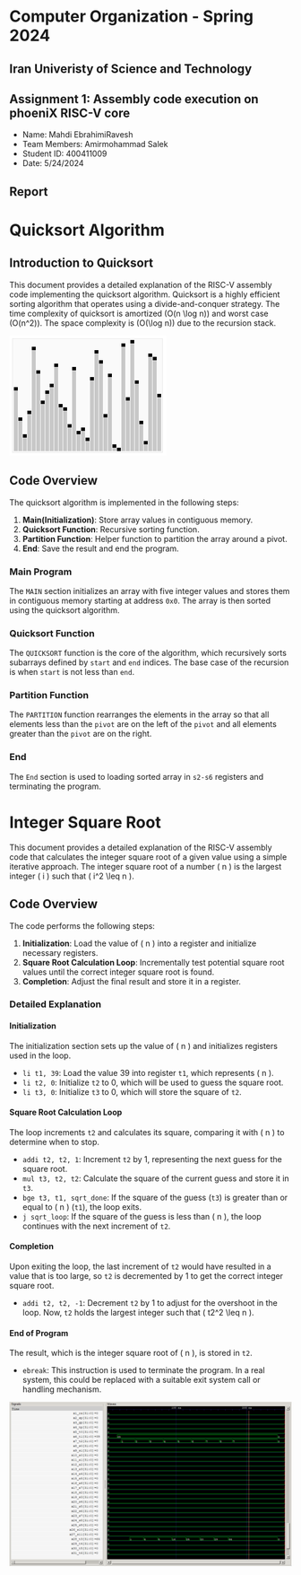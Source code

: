 Computer Organization - Spring 2024
==============================================================
## Iran Univeristy of Science and Technology
## Assignment 1: Assembly code execution on phoeniX RISC-V core

- Name: Mahdi EbrahimiRavesh
- Team Members: Amirmohammad Salek
- Student ID: 400411009
- Date: 5/24/2024

## Report

# Quicksort Algorithm 

## Introduction to Quicksort
This document provides a detailed explanation of the RISC-V assembly code implementing the quicksort algorithm. Quicksort is a highly efficient sorting algorithm that operates using a divide-and-conquer strategy. The time complexity of quicksort is amortized \(O(n \log n)\) and worst case \(O(n^2)\). The space complexity is \(O(\log n)\) due to the recursion stack.

![Quicksort GIF](./Images/Sorting_quicksort_anim.gif)

## Code Overview

The quicksort algorithm is implemented in the following steps:
1. **Main(Initialization)**: Store array values in contiguous memory.
2. **Quicksort Function**: Recursive sorting function.
3. **Partition Function**: Helper function to partition the array around a pivot.
4. **End**: Save the result and end the program.

### Main Program

The `MAIN` section initializes an array with five integer values and stores them in contiguous memory starting at address `0x0`. The array is then sorted using the quicksort algorithm.

### Quicksort Function

The `QUICKSORT` function is the core of the algorithm, which recursively sorts subarrays defined by `start` and `end` indices. The base case of the recursion is when `start` is not less than `end`.

### Partition Function

The `PARTITION` function rearranges the elements in the array so that all elements less than the `pivot` are on the left of the `pivot` and all elements greater than the `pivot` are on the right.

### End

The `End` section is used to loading sorted array in `s2-s6` registers and terminating the program.


# Integer Square Root

This document provides a detailed explanation of the RISC-V assembly code that calculates the integer square root of a given value using a simple iterative approach. The integer square root of a number \( n \) is the largest integer \( i \) such that \( i^2 \leq n \).

## Code Overview

The code performs the following steps:
1. **Initialization**: Load the value of \( n \) into a register and initialize necessary registers.
2. **Square Root Calculation Loop**: Incrementally test potential square root values until the correct integer square root is found.
3. **Completion**: Adjust the final result and store it in a register.

### Detailed Explanation

#### Initialization

The initialization section sets up the value of \( n \) and initializes registers used in the loop.


- `li t1, 39`: Load the value 39 into register `t1`, which represents \( n \).
- `li t2, 0`: Initialize `t2` to 0, which will be used to guess the square root.
- `li t3, 0`: Initialize `t3` to 0, which will store the square of `t2`.

#### Square Root Calculation Loop

The loop increments `t2` and calculates its square, comparing it with \( n \) to determine when to stop.

- `addi t2, t2, 1`: Increment `t2` by 1, representing the next guess for the square root.
- `mul t3, t2, t2`: Calculate the square of the current guess and store it in `t3`.
- `bge t3, t1, sqrt_done`: If the square of the guess (`t3`) is greater than or equal to \( n \) (`t1`), the loop exits.
- `j sqrt_loop`: If the square of the guess is less than \( n \), the loop continues with the next increment of `t2`.

#### Completion

Upon exiting the loop, the last increment of `t2` would have resulted in a value that is too large, so `t2` is decremented by 1 to get the correct integer square root.

- `addi t2, t2, -1`: Decrement `t2` by 1 to adjust for the overshoot in the loop. Now, `t2` holds the largest integer such that \( t2^2 \leq n \).

#### End of Program

The result, which is the integer square root of \( n \), is stored in `t2`.

- `ebreak`: This instruction is used to terminate the program. In a real system, this could be replaced with a suitable exit system call or handling mechanism.

![Integer sqrt wave](./Images/int_sqrt.png)